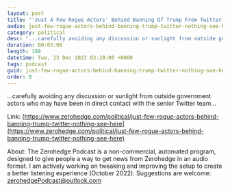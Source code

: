 ```yaml
---
layout: post
title: "'Just A Few Rogue Actors' Behind Banning Of Trump From Twitter; Nothing To See Here..."
audio: just-few-rogue-actors-behind-banning-trump-twitter-nothing-see-here-0
category: political
desc: "...carefully avoiding any discussion or sunlight from outside government actors who may have been in direct contact with the senior Twitter team..."
duration: 00:03:08
length: 188
datetime: Tue, 13 Dec 2022 03:20:00 +0000
tags: podcast
guid: just-few-rogue-actors-behind-banning-trump-twitter-nothing-see-here-0
order: 0
---
```

...carefully avoiding any discussion or sunlight from outside government actors who may have been in direct contact with the senior Twitter team...

Link: [https://www.zerohedge.com/political/just-few-rogue-actors-behind-banning-trump-twitter-nothing-see-here](https://www.zerohedge.com/political/just-few-rogue-actors-behind-banning-trump-twitter-nothing-see-here)

About: The Zerohedge Podcast is a non-commercial, automated program, designed to give people a way to get news from Zerohedge in an audio format.  I am actively working on tweaking and improving the setup to create a better listening experience (October 2022).  Suggestions are welcome: [zerohedgePodcast@outlook.com](mailto:zerohedgePodcast@outlook.com)
